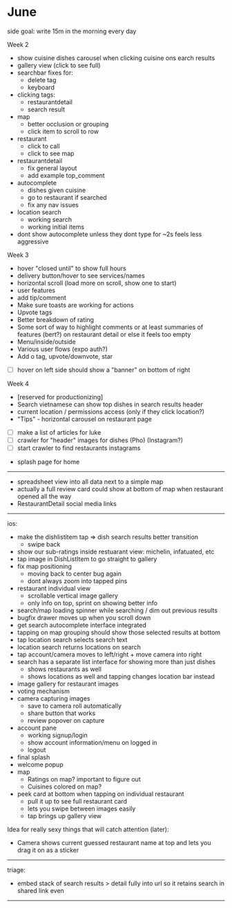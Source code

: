 # June

side goal: write 15m in the morning every day

Week 2

- show cuisine dishes carousel when clicking cuisine ons earch results
- gallery view (click to see full)
- searchbar fixes for:
  - delete tag
  - keyboard
- clicking tags:
  - restaurantdetail
  - search result
- map
  - better occlusion or grouping
  - click item to scroll to row
- restaurant
  - click to call
  - click to see map
- restaurantdetail
  - fix general layout
  - add example top_comment
- autocomplete
  - dishes given cuisine
  - go to restaurant if searched
  - fix any nav issues
- location search
  - working search
  - working initial items
- dont show autocomplete unless they dont type for ~2s feels less aggressive

Week 3

- hover "closed until" to show full hours
- delivery button/hover to see services/names
- horizontal scroll (load more on scroll, show one to start)
- user features
- add tip/comment
- Make sure toasts are working for actions
- Upvote tags
- Better breakdown of rating
- Some sort of way to highlight comments or at least summaries of features (bert?) on restaurant detail or else it feels too empty
- Menu/inside/outside
- Various user flows (expo auth?)
- Add o tag, upvote/downvote, star
- [ ] hover on left side should show a "banner" on bottom of right

Week 4

- [reserved for productionizing]
- Search vietnamese can show top dishes in search results header
- current location / permissions access (only if they click location?)
- "Tips" - horizontal carousel on restaurant page
- [ ] make a list of articles for luke
- [ ] crawler for "header" images for dishes (Pho) (Instagram?)
- [ ] start crawler to find restaurants instagrams
- splash page for home

---

- spreadsheet view into all data next to a simple map
- actually a full review card could show at bottom of map when restaurant opened all the way
- RestaurantDetail social media links

---

ios:

- make the dishlistitem tap => dish search results better transition
  - swipe back
- show our sub-ratings inside restuarant view: michelin, infatuated, etc
- tap image in DishListItem to go straight to gallery
- fix map positioning
  - moving back to center bug again
  - dont always zoom into tapped pins
- restaurant individual view
  - scrollable vertical image gallery
  - only info on top, sprint on showing better info
- search/map loading spinner while searching / dim out previous results
- bugfix drawer moves up when you scroll down
- get search autocomplete interface integrated
- tapping on map grouping should show those selected results at bottom
- tap location search selects search text
- location search returns locations on search
- tap account/camera moves to left/right + move camera into right
- search has a separate list interface for showing more than just dishes
  - shows restaurants as well
  - shows locations as well and tapping changes location bar instead
- image gallery for restaurant images
- voting mechanism
- camera capturing images
  - save to camera roll automatically
  - share button that works
  - review popover on capture
- account pane
  - working signup/login
  - show account information/menu on logged in
  - logout
- final splash
- welcome popup
- map
  - Ratings on map? important to figure out
  - Cuisines colored on map?
- peek card at bottom when tapping on individual restaurant
  - pull it up to see full restaurant card
  - lets you swipe between images easily
  - tap brings up gallery view

Idea for really sexy things that will catch attention (later):

- Camera shows current guessed restaurant name at top and lets you drag it on as a sticker

---

triage:

- embed stack of search results > detail fully into url so it retains search in shared link even

---
